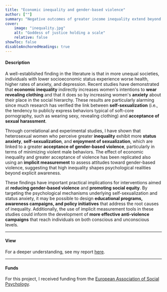 ```yaml
---
title: "Economic inequality and gender-based violence" 
author: [""]
summary: "Negative outcomes of greater income inequality extend beyond economic disparities, including lower well-being, shorter life expectancy, and higher mortality rates. This project intends to add a tile to this picture by investigating whether greater inequality is also linked to higher tolerance of gender-based violence among women."
cover:
    image: "inequality.jpg"
    alt: "Goddess of justice holding a scale"
    relative: false
showToc: false
disableAnchoredHeadings: true
---
```


#### Description

A well-established finding in the literature is that in more unequal societies, individuals with lower socioeconomic status experience worse health, higher rates of anxiety, and depression. Recent studies have demonstrated that **economic inequality** indirectly increases women's intentions to **wear revealing clothing** and that it does so by increasing women's **anxiety** about their place in the social hierarchy. These results are particularly alarming since much research has verified the link between **self-sexualization** (i.e., the tendency to publicly express behaviors typical of soft-core pornography, such as wearing sexy, revealing clothing) and **acceptance of sexual harassment**.

Through correlational and experimental studies, I have shown that heterosexual women who perceive greater **inequality** exhibit more **status anxiety**, **self-sexualization**, and **enjoyment of sexualization**, which are linked to a greater **acceptance of gender-based violence**, particularly in terms of minimizing violent male behaviors. The effect of economic inequality and greater acceptance of violence has been replicated also using an **implicit measurement** to assess attitudes toward gender-based violence, suggesting that high inequality shapes psychological realities beyond explicit awareness.

These findings have important practical implications for interventions aimed at **reducing gender-based violence** and **promoting social equity**. By targeting the psychological mechanisms underlying self-sexualization and status anxiety, it may be possible to design **educational programs, awareness campaigns, and policy initiatives** that address the root causes of inequality. Additionally, the use of implicit measurement tools in these studies could inform the development of **more effective anti-violence campaigns** that reach individuals on both conscious and unconscious levels.

------------------------------------------------------------------------

#### View

For a deeper understanding, see my report [here](https://www.easp.eu/news/itm/easp_seedcorn_grant_report-1836.html).

------------------------------------------------------------------------

#### Funds

For this project, I received funding from the [European Association of Social Psychology](https://www.easp.eu/).
